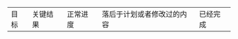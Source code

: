 <table>
  <tr>
    <td rowspan="2">目标</td>
    <td rowspan="2">关键结果</td>
    <td>正常进度</td>
    <td>落后于计划或者修改过的内容</td>
    <td>已经完成</td>
  </tr>
  
  
</table>

